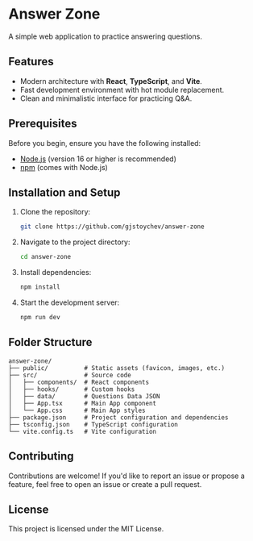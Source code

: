 # Answer Zone

A simple web application to practice answering questions.

## Features

- Modern architecture with **React**, **TypeScript**, and **Vite**.
- Fast development environment with hot module replacement.
- Clean and minimalistic interface for practicing Q&A.

## Prerequisites

Before you begin, ensure you have the following installed:

- [Node.js](https://nodejs.org/) (version 16 or higher is recommended)
- [npm](https://www.npmjs.com/) (comes with Node.js)

## Installation and Setup

1. Clone the repository:
   ```bash
   git clone https://github.com/gjstoychev/answer-zone
   ```

2. Navigate to the project directory:
    ```bash
    cd answer-zone
    ```

3. Install dependencies:
    ```bash
    npm install
    ```

4. Start the development server:
    ```bash
    npm run dev
    ```

## Folder Structure

```
answer-zone/
├── public/          # Static assets (favicon, images, etc.)
├── src/             # Source code
│   ├── components/  # React components
│   ├── hooks/       # Custom hooks
│   ├── data/        # Questions Data JSON
│   ├── App.tsx      # Main App component
│   └── App.css      # Main App styles
├── package.json     # Project configuration and dependencies
├── tsconfig.json    # TypeScript configuration
└── vite.config.ts   # Vite configuration
```

## Contributing

Contributions are welcome! If you'd like to report an issue or propose a feature, feel free to open an issue or create a pull request.

## License
This project is licensed under the MIT License.